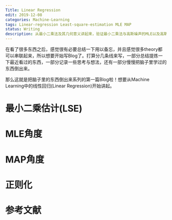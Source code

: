 ```yaml
---
Title: Linear Regression
edit: 2019-12-08
categories: Machine-Learning 
tags: Linear-regression Least-square-estimation MLE MAP
status: Writing
description: 从最小二乘法及其几何意义讲起来，验证最小二乘法与高斯噪声的MLE以及高斯噪声高斯先验估计下的MAP等价，并在此角度下叙述正则化的作用。
---
```


$$
\newcommand{\ket}[1]{\vert {#1} \rangle}
\newcommand{\bra}[1]{\langle {#1} \vert}
\newcommand{\braket}[2]{\left\langle {#1}\! \mid \!{#2} \right\rangle}
\newcommand{\Partial}[2]{\frac{\partial {#1}}{\partial{#2}}}
\newcommand{\emath}{\mathrm e}
\newcommand{\ceil}[1]{\left\lceil{#1}\right\rceil}
$$

在看了很多东西之后，感觉很有必要总结一下用以备忘，并且感觉很多theory都可以串联起来，所以想要开始写Blog了。打算分几条线来写，一部分总结提炼一下最近看过的东西，一部分记录一些思考与想法，还有一部分慢慢把脑子里学过的东西倒出来。

那么这就是把脑子里的东西倒出来系列的第一篇Blog啦！想要从Machine Learning中的线性回归(Linear Regression)开始讲起。

# 最小二乘估计(LSE)



# MLE角度

# MAP角度



# 正则化



# 参考文献



